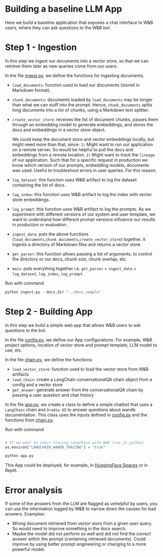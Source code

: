 # Building a baseline LLM App

Here we build a baseline application that exposes a chat interface to W&B users, where they can ask questions to the W&B bot.

# Step 1 - Ingestion

In this step we ingest our documents into a vector store, so that we can retrieve them later as new queries come from our users. 

In the file [ingest.py](/src/ingest.py), we define the functions for ingesting documents.
* `load_documents`: function used to load our documents (stored in Markdown format).
* `chunk_documents`: documents loaded by `load_documents` may be longer than what we can stuff into the prompt. Hence, `chunk_documents` splits long documents into a list of chunks, using a Markdown text splitter.
* `create_vector_store`: receives the list of document chunks, passes them through an embedding model to generate embeddings, and stores the docs and embeddings in a vector store object.

    We could keep the document store and vector embeddings locally, but might need more than that, since: `1)` Might want to run our application on a remote server. So would be helpful to pull the docs and embeddings from a remote location. `2)` Might want to track the `lineage` of our application. Such that for a specific request in production we know which version of our prompts, embedding models, documents was used. Useful to troubleshoot errors in user queries. For this reason:

* `log_dataset`: this function uses W&B artifact to log the dataset containing the list of docs.
* `log_index`: this function uses W&B artifact to log the index with vector store embeddings.
* `log_prompt`: this function uses W&B artifact to log the prompts. As we experiment with different versions of our system and user template, we want to understand how different prompt versions influence our results in production or evaluation.

* `ingest_data`: puts the above functions (`load_documents`,`chunk_documents`,`create_vector_store`) together. It ingests a directory of Markdown files and returns a vector store.
* `get_parser`: this function allows passing a list of arguments, to control the directory or our docs, chunk size, chunk overlap, etc.
* `main`: puts everything together i.e. `get_parser` + `ingest_data` + `log_dataset`, `log_index`, `log_prompt`.

Run with command
```python
python ingest.py --docs_dir "../docs_sample"
```

# Step 2 - Building App

In this step we build a simple web app that allows W&B users to ask questions to the bot.

In the file [config.py](/src/config.py), we define our App configurations. For example, W&B project options, location of vector store and prompt template, LLM model to use, etc.

In the file [chain.py](/src/chain.py), we define the functions:
* `load_vector_store`: function used to load the vector store from W&B artifacts
* `load_chain`: create a LangChain conversationalQA chain object from a config and a vector store
* `get_answer`: generate answer from the conversationalQA chain by passing a user question and chat history

In the file [app.py](/src/app.py), we create a class to define a simple chatbot that uses a `LangChain` chain and `Gradio UI` to answer questions about wandb documentation. This class uses the inputs defined in [config.py](/src/config.py) and the functions from [chain.py](/src/chain.py).

Run with command
```python

# If we want to start tracing LangChain with W&B (run in python)
os.environ["LANGCHAIN_WANDB_TRACING"] = "true"

python app.py
```

This App could be deployed, for example, in [HuggingFace Spaces](https://huggingface.co/docs/hub/spaces-sdks-gradio) or in Replit.


# Error analysis

If some of the answers from the LLM are flagged as unhelpful by users, you can use the information logged by W&B to narrow down the causes for bad answers. Examples:
* Wrong document retrieved from vector store from a given user query. So would need to improve something in the docs search.
* Maybe the model did not perform so well and did not find the correct answer within the prompt (containing retrieved documents). Could improve by using better prompt engineering or changing to a more powerful model.